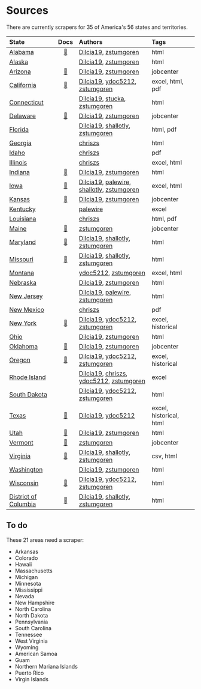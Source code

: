 # Sources

There are currently scrapers for 35 of America's 56 states and territories.

| State | Docs | Authors | Tags |
| :---- | :--: | :------ | :--- |
|[Alabama](https://github.com/biglocalnews/warn-scraper/blob/main/warn/scrapers/al.py)|[📃](scrapers/al.md)|[Dilcia19](https://github.com/Dilcia19), [zstumgoren](https://github.com/zstumgoren)|html|
|[Alaska](https://github.com/biglocalnews/warn-scraper/blob/main/warn/scrapers/ak.py)||[Dilcia19](https://github.com/Dilcia19), [zstumgoren](https://github.com/zstumgoren)|html|
|[Arizona](https://github.com/biglocalnews/warn-scraper/blob/main/warn/scrapers/az.py)|[📃](scrapers/az.md)|[Dilcia19](https://github.com/Dilcia19), [zstumgoren](https://github.com/zstumgoren)|jobcenter|
|[California](https://github.com/biglocalnews/warn-scraper/blob/main/warn/scrapers/ca.py)|[📃](scrapers/ca.md)|[Dilcia19](https://github.com/Dilcia19), [ydoc5212](https://github.com/ydoc5212), [zstumgoren](https://github.com/zstumgoren)|excel, html, pdf|
|[Connecticut](https://github.com/biglocalnews/warn-scraper/blob/main/warn/scrapers/ct.py)||[Dilcia19](https://github.com/Dilcia19), [stucka](https://github.com/stucka), [zstumgoren](https://github.com/zstumgoren)|html|
|[Delaware](https://github.com/biglocalnews/warn-scraper/blob/main/warn/scrapers/de.py)|[📃](scrapers/de.md)|[Dilcia19](https://github.com/Dilcia19), [zstumgoren](https://github.com/zstumgoren)|jobcenter|
|[Florida](https://github.com/biglocalnews/warn-scraper/blob/main/warn/scrapers/fl.py)||[Dilcia19](https://github.com/Dilcia19), [shallotly](https://github.com/shallotly), [zstumgoren](https://github.com/zstumgoren)|html, pdf|
|[Georgia](https://github.com/biglocalnews/warn-scraper/blob/main/warn/scrapers/ga.py)||[chriszs](https://github.com/chriszs)|html|
|[Idaho](https://github.com/biglocalnews/warn-scraper/blob/main/warn/scrapers/id.py)||[chriszs](https://github.com/chriszs)|pdf|
|[Illinois](https://github.com/biglocalnews/warn-scraper/blob/main/warn/scrapers/il.py)||[chriszs](https://github.com/chriszs)|excel, html|
|[Indiana](https://github.com/biglocalnews/warn-scraper/blob/main/warn/scrapers/in.py)|[📃](scrapers/in.md)|[Dilcia19](https://github.com/Dilcia19), [zstumgoren](https://github.com/zstumgoren)|html|
|[Iowa](https://github.com/biglocalnews/warn-scraper/blob/main/warn/scrapers/ia.py)|[📃](scrapers/ia.md)|[Dilcia19](https://github.com/Dilcia19), [palewire](https://github.com/palewire), [shallotly](https://github.com/shallotly), [zstumgoren](https://github.com/zstumgoren)|excel, html|
|[Kansas](https://github.com/biglocalnews/warn-scraper/blob/main/warn/scrapers/ks.py)|[📃](scrapers/ks.md)|[Dilcia19](https://github.com/Dilcia19), [zstumgoren](https://github.com/zstumgoren)|jobcenter|
|[Kentucky](https://github.com/biglocalnews/warn-scraper/blob/main/warn/scrapers/ky.py)||[palewire](https://github.com/palewire)|excel|
|[Louisiana](https://github.com/biglocalnews/warn-scraper/blob/main/warn/scrapers/la.py)||[chriszs](https://github.com/chriszs)|html, pdf|
|[Maine](https://github.com/biglocalnews/warn-scraper/blob/main/warn/scrapers/me.py)|[📃](scrapers/me.md)|[zstumgoren](https://github.com/zstumgoren)|jobcenter|
|[Maryland](https://github.com/biglocalnews/warn-scraper/blob/main/warn/scrapers/md.py)|[📃](scrapers/md.md)|[Dilcia19](https://github.com/Dilcia19), [shallotly](https://github.com/shallotly), [zstumgoren](https://github.com/zstumgoren)|html|
|[Missouri](https://github.com/biglocalnews/warn-scraper/blob/main/warn/scrapers/mo.py)|[📃](scrapers/mo.md)|[Dilcia19](https://github.com/Dilcia19), [shallotly](https://github.com/shallotly), [zstumgoren](https://github.com/zstumgoren)|html|
|[Montana](https://github.com/biglocalnews/warn-scraper/blob/main/warn/scrapers/mt.py)||[ydoc5212](https://github.com/ydoc5212), [zstumgoren](https://github.com/zstumgoren)|excel, html|
|[Nebraska](https://github.com/biglocalnews/warn-scraper/blob/main/warn/scrapers/ne.py)||[Dilcia19](https://github.com/Dilcia19), [zstumgoren](https://github.com/zstumgoren)|html|
|[New Jersey](https://github.com/biglocalnews/warn-scraper/blob/main/warn/scrapers/nj.py)||[Dilcia19](https://github.com/Dilcia19), [palewire](https://github.com/palewire), [zstumgoren](https://github.com/zstumgoren)|html|
|[New Mexico](https://github.com/biglocalnews/warn-scraper/blob/main/warn/scrapers/nm.py)||[chriszs](https://github.com/chriszs)|pdf|
|[New York](https://github.com/biglocalnews/warn-scraper/blob/main/warn/scrapers/ny.py)|[📃](scrapers/ny.md)|[Dilcia19](https://github.com/Dilcia19), [ydoc5212](https://github.com/ydoc5212), [zstumgoren](https://github.com/zstumgoren)|excel, historical|
|[Ohio](https://github.com/biglocalnews/warn-scraper/blob/main/warn/scrapers/oh.py)||[Dilcia19](https://github.com/Dilcia19), [zstumgoren](https://github.com/zstumgoren)|html|
|[Oklahoma](https://github.com/biglocalnews/warn-scraper/blob/main/warn/scrapers/ok.py)|[📃](scrapers/ok.md)|[Dilcia19](https://github.com/Dilcia19), [zstumgoren](https://github.com/zstumgoren)|jobcenter|
|[Oregon](https://github.com/biglocalnews/warn-scraper/blob/main/warn/scrapers/or.py)|[📃](scrapers/or.md)|[Dilcia19](https://github.com/Dilcia19), [ydoc5212](https://github.com/ydoc5212), [zstumgoren](https://github.com/zstumgoren)|excel, historical|
|[Rhode Island](https://github.com/biglocalnews/warn-scraper/blob/main/warn/scrapers/ri.py)||[Dilcia19](https://github.com/Dilcia19), [chriszs](https://github.com/chriszs), [ydoc5212](https://github.com/ydoc5212), [zstumgoren](https://github.com/zstumgoren)|excel|
|[South Dakota](https://github.com/biglocalnews/warn-scraper/blob/main/warn/scrapers/sd.py)||[Dilcia19](https://github.com/Dilcia19), [ydoc5212](https://github.com/ydoc5212), [zstumgoren](https://github.com/zstumgoren)|html|
|[Texas](https://github.com/biglocalnews/warn-scraper/blob/main/warn/scrapers/tx.py)|[📃](scrapers/tx.md)|[Dilcia19](https://github.com/Dilcia19), [ydoc5212](https://github.com/ydoc5212)|excel, historical, html|
|[Utah](https://github.com/biglocalnews/warn-scraper/blob/main/warn/scrapers/ut.py)|[📃](scrapers/ut.md)|[Dilcia19](https://github.com/Dilcia19), [zstumgoren](https://github.com/zstumgoren)|html|
|[Vermont](https://github.com/biglocalnews/warn-scraper/blob/main/warn/scrapers/vt.py)|[📃](scrapers/vt.md)|[zstumgoren](https://github.com/zstumgoren)|jobcenter|
|[Virginia](https://github.com/biglocalnews/warn-scraper/blob/main/warn/scrapers/va.py)|[📃](scrapers/va.md)|[Dilcia19](https://github.com/Dilcia19), [shallotly](https://github.com/shallotly), [zstumgoren](https://github.com/zstumgoren)|csv, html|
|[Washington](https://github.com/biglocalnews/warn-scraper/blob/main/warn/scrapers/wa.py)||[Dilcia19](https://github.com/Dilcia19), [zstumgoren](https://github.com/zstumgoren)|html|
|[Wisconsin](https://github.com/biglocalnews/warn-scraper/blob/main/warn/scrapers/wi.py)|[📃](scrapers/wi.md)|[Dilcia19](https://github.com/Dilcia19), [ydoc5212](https://github.com/ydoc5212), [zstumgoren](https://github.com/zstumgoren)|html|
|[District of Columbia](https://github.com/biglocalnews/warn-scraper/blob/main/warn/scrapers/dc.py)|[📃](scrapers/dc.md)|[Dilcia19](https://github.com/Dilcia19), [shallotly](https://github.com/shallotly), [zstumgoren](https://github.com/zstumgoren)|html|


## To do

These 21 areas need a scraper:

- Arkansas
- Colorado
- Hawaii
- Massachusetts
- Michigan
- Minnesota
- Mississippi
- Nevada
- New Hampshire
- North Carolina
- North Dakota
- Pennsylvania
- South Carolina
- Tennessee
- West Virginia
- Wyoming
- American Samoa
- Guam
- Northern Mariana Islands
- Puerto Rico
- Virgin Islands
